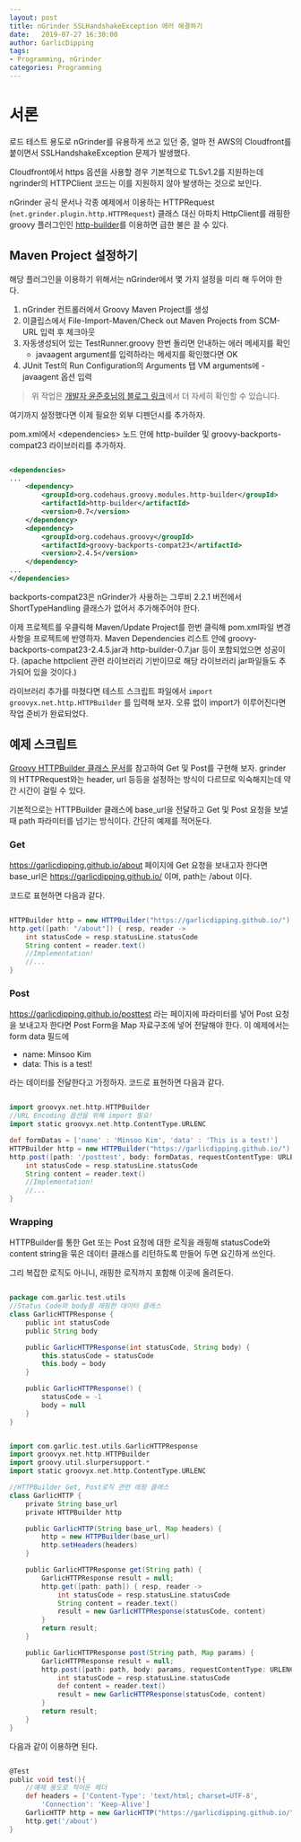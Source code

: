 ```yaml
---
layout: post
title: nGrinder SSLHandshakeException 에러 해결하기
date:   2019-07-27 16:30:00
author: GarlicDipping
tags:
- Programming, nGrinder
categories: Programming
---
```


# 서론

로드 테스트 용도로 nGrinder를 유용하게 쓰고 있던 중, 얼마 전 AWS의 Cloudfront를 붙이면서 SSLHandshakeException 문제가 발생했다.

Cloudfront에서 https 옵션을 사용할 경우 기본적으로 TLSv1.2를 지원하는데 ngrinder의 HTTPClient 코드는 이를 지원하지 않아 발생하는 것으로 보인다.

nGrinder 공식 문서나 각종 예제에서 이용하는 HTTPRequest (`net.grinder.plugin.http.HTTPRequest`) 클래스 대신 아파치 HttpClient를 래핑한 groovy 플러그인인 [http-builder](https://mvnrepository.com/artifact/org.codehaus.groovy.modules.http-builder/http-builder)를 이용하면 급한 불은 끌 수 있다.

<!--more-->

## Maven Project 설정하기

해당 플러그인을 이용하기 위해서는 nGrinder에서 몇 가지 설정을 미리 해 두어야 한다.

1. nGrinder 컨트롤러에서 Groovy Maven Project를 생성
2. 이클립스에서 File-Import-Maven/Check out Maven Projects from SCM-URL 입력 후 체크아웃 
3. 자동생성되어 있는 TestRunner.groovy 한번 돌리면 안내하는 에러 메세지를 확인 
    - javaagent argument를 입력하라는 메세지를 확인했다면 OK
4. JUnit Test의 Run Configuration의 Arguments 탭 VM arguments에 -javaagent 옵션 입력

> 위 작업은 [개발자 윤준호님의 블로그 링크](https://junoyoon.tistory.com/entry/%EC%9D%B4%ED%81%B4%EB%A6%BD%EC%8A%A4%EC%97%90-Groovy-%EB%A9%94%EC%9D%B4%EB%B8%90-%ED%94%84%EB%A1%9C%EC%A0%9D%ED%8A%B8-%EC%9E%84%ED%8F%AC%ED%8A%B8)에서 더 자세히 확인할 수 있습니다.

여기까지 설정했다면 이제 필요한 외부 디펜던시를 추가하자.

pom.xml에서 \<dependencies> 노드 안에 http-builder 및 groovy-backports-compat23 라이브러리를 추가하자.

~~~xml

<dependencies>
...
    <dependency>
        <groupId>org.codehaus.groovy.modules.http-builder</groupId>
        <artifactId>http-builder</artifactId>
        <version>0.7</version>
    </dependency>
    <dependency>
        <groupId>org.codehaus.groovy</groupId>
        <artifactId>groovy-backports-compat23</artifactId>
        <version>2.4.5</version>
    </dependency>
...
</dependencies>
~~~

backports-compat23은 nGrinder가 사용하는 그루비 2.2.1 버전에서 ShortTypeHandling 클래스가 없어서 추가해주어야 한다.

이제 프로젝트를 우클릭해 Maven/Update Project를 한번 클릭해 pom.xml파일 변경사항을 프로젝트에 반영하자. Maven Dependencies 리스트 안에 groovy-backports-compat23-2.4.5.jar과 http-builder-0.7.jar 등이 포함되었으면 성공이다. (apache httpclient 관련 라이브러리 기반이므로 해당 라이브러리 jar파일들도 추가되어 있을 것이다.)

라이브러리 추가를 마쳤다면 테스트 스크립트 파일에서 `import groovyx.net.http.HTTPBuilder` 를 입력해 보자. 오류 없이 import가 이루어진다면 작업 준비가 완료되었다.

## 예제 스크립트

[Groovy HTTPBuilder 클래스 문서](http://javadox.com/org.codehaus.groovy.modules.http-builder/http-builder/0.6/groovyx/net/http/HTTPBuilder.html)를 참고하여 Get 및 Post를 구현해 보자. grinder의 HTTPRequest와는 header, url 등등을 설정하는 방식이 다르므로 익숙해지는데 약간 시간이 걸릴 수 있다.

기본적으로는 HTTPBuilder 클래스에 base_url을 전달하고 Get 및 Post 요청을 보낼때 path 파라미터를 넘기는 방식이다. 간단히 예제를 적어둔다.

### Get

https://garlicdipping.github.io/about 페이지에 Get 요청을 보내고자 한다면 base_url은 https://garlicdipping.github.io/ 이며, path는 /about 이다.

코드로 표현하면 다음과 같다.

~~~groovy

HTTPBuilder http = new HTTPBuilder("https://garlicdipping.github.io/");
http.get([path: "/about"]) { resp, reader ->
    int statusCode = resp.statusLine.statusCode
    String content = reader.text()
    //Implementation!
    //...
}

~~~

### Post

https://garlicdipping.github.io/posttest 라는 페이지에 파라미터를 넣어 Post 요청을 보내고자 한다면 Post Form을 Map 자료구조에 넣어 전달해야 한다. 이 예제에서는 form data 필드에 
- name: Minsoo Kim
- data: This is a test!

라는 데이터를 전달한다고 가정하자. 코드로 표현하면 다음과 같다.

~~~groovy

import groovyx.net.http.HTTPBuilder
//URL Encoding 옵션을 위해 import 필요!
import static groovyx.net.http.ContentType.URLENC

def formDatas = ['name' : 'Minsoo Kim', 'data' : 'This is a test!']
HTTPBuilder http = new HTTPBuilder("https://garlicdipping.github.io/");
http.post([path: '/posttest', body: formDatas, requestContentType: URLENC]) { resp, reader ->
    int statusCode = resp.statusLine.statusCode
    String content = reader.text()
    //Implementation!
    //...
}

~~~

### Wrapping

HTTPBuilder를 통한 Get 또는 Post 요청에 대한 로직을 래핑해 statusCode와 content string을 묶은 데이터 클래스를 리턴하도록 만들어 두면 요긴하게 쓰인다.

그리 복잡한 로직도 아니니, 래핑한 로직까지 포함해 이곳에 올려둔다.

~~~groovy

package com.garlic.test.utils
//Status Code와 body를 래핑한 데이터 클래스
class GarlicHTTPResponse {
    public int statusCode
    public String body

    public GarlicHTTPResponse(int statusCode, String body) {
        this.statusCode = statusCode
        this.body = body
    }

    public GarlicHTTPResponse() {
        statusCode = -1
        body = null
    }
}

~~~

~~~groovy

import com.garlic.test.utils.GarlicHTTPResponse
import groovyx.net.http.HTTPBuilder
import groovy.util.slurpersupport.*
import static groovyx.net.http.ContentType.URLENC

//HTTPBuilder Get, Post로직 관련 래핑 클래스
class GarlicHTTP {
    private String base_url
    private HTTPBuilder http

    public GarlicHTTP(String base_url, Map headers) {
        http = new HTTPBuilder(base_url)
        http.setHeaders(headers)
    }

    public GarlicHTTPResponse get(String path) {
        GarlicHTTPResponse result = null;
        http.get([path: path]) { resp, reader ->
            int statusCode = resp.statusLine.statusCode
            String content = reader.text()
            result = new GarlicHTTPResponse(statusCode, content)
        }
        return result;
    }

    public GarlicHTTPResponse post(String path, Map params) {
        GarlicHTTPResponse result = null;
        http.post([path: path, body: params, requestContentType: URLENC]) { resp, reader ->
            int statusCode = resp.statusLine.statusCode
            def content = reader.text()
            result = new GarlicHTTPResponse(statusCode, content)
        }
        return result;
    }
}

~~~

다음과 같이 이용하면 된다.

~~~groovy

@Test
public void test(){
    //예제 용도로 적어둔 헤더
    def headers = ['Content-Type': 'text/html; charset=UTF-8',
        'Connection': 'Keep-Alive']
    GarlicHTTP http = new GarlicHTTP("https://garlicdipping.github.io/", headers)
    http.get('/about')
}

~~~

